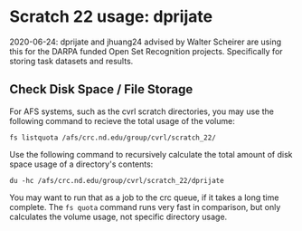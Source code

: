 # Scratch 22 usage: dprijate
2020-06-24: dprijate and jhuang24 advised by Walter Scheirer are using this for the DARPA funded Open Set Recognition projects. Specifically for storing task datasets and results.

## Check Disk Space / File Storage
For AFS systems, such as the cvrl scratch directories, you may use the following command to recieve the total usage of the volume:
```
fs listquota /afs/crc.nd.edu/group/cvrl/scratch_22/
```

Use the following command to recursively calculate the total amount of disk space usage of a directory's contents:
```
du -hc /afs/crc.nd.edu/group/cvrl/scratch_22/dprijate
```
You may want to run that as a job to the crc queue, if it takes a long time complete.
The `fs quota` command runs very fast in comparison, but only calculates the volume usage, not specific directory usage.
